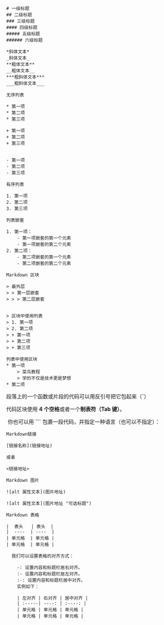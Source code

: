 ```
# 一级标题
## 二级标题
### 三级标题
#### 四级标题
##### 五级标题
###### 六级标题
```



```
*斜体文本*
_斜体文本_
**粗体文本**
__粗体文本__
***粗斜体文本***
___粗斜体文本___
```



```
无序列表

* 第一项
* 第二项
* 第三项

+ 第一项
+ 第二项
+ 第三项


- 第一项
- 第二项
- 第三项
```



```
有序列表

1. 第一项
2. 第二项
3. 第三项
```



```
列表嵌套

1. 第一项：
    - 第一项嵌套的第一个元素
    - 第一项嵌套的第二个元素
2. 第二项：
    - 第二项嵌套的第一个元素
    - 第二项嵌套的第二个元素
```



```
Markdown 区块

> 最外层
> > 第一层嵌套
> > > 第二层嵌套


> 区块中使用列表
> 1. 第一项
> 2. 第二项
> + 第一项
> + 第二项
> + 第三项

列表中使用区块
* 第一项
    > 菜鸟教程
    > 学的不仅是技术更是梦想
* 第二项
```

段落上的一个函数或片段的代码可以用反引号把它包起来（**`**）

代码区块使用 **4 个空格**或者一个**制表符（Tab 键）**。

​			你也可以用 **```** 包裹一段代码，并指定一种语言（也可以不指定）：

```
Markdown链接

[链接名称](链接地址)

或者

<链接地址>
```



```
Markdown 图片

![alt 属性文本](图片地址)

![alt 属性文本](图片地址 "可选标题")
```



```
Markdown 表格

|  表头   | 表头  |
|  ----  | ----  |
| 单元格  | 单元格 |
| 单元格  | 单元格 |

  我们可以设置表格的对齐方式：

    -: 设置内容和标题栏居右对齐。
    :- 设置内容和标题栏居左对齐。
    :-: 设置内容和标题栏居中对齐。
    实例如下：

    | 左对齐 | 右对齐 | 居中对齐 |
    | :-----| ----: | :----: |
    | 单元格 | 单元格 | 单元格 |
    | 单元格 | 单元格 | 单元格 |
```